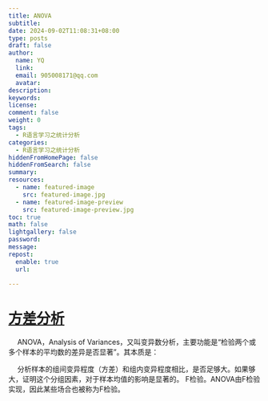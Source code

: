 ```yaml
---
title: ANOVA
subtitle:
date: 2024-09-02T11:08:31+08:00
type: posts
draft: false
author:
  name: YQ
  link:
  email: 905008171@qq.com
  avatar:
description:
keywords:
license:
comment: false
weight: 0
tags:
  - R语言学习之统计分析
categories:
  - R语言学习之统计分析
hiddenFromHomePage: false
hiddenFromSearch: false
summary:
resources:
  - name: featured-image
    src: featured-image.jpg
  - name: featured-image-preview
    src: featured-image-preview.jpg
toc: true
math: false
lightgallery: false
password:
message:
repost:
  enable: true
  url:

---
```


# [方差分析](https://www.zhihu.com/tardis/zm/art/296726829?source_id=1005)
&emsp; ANOVA，Analysis of Variances，又叫变异数分析，主要功能是“检验两个或多个样本的平均数的差异是否显著”。其本质是：  

&emsp; 分析样本的组间变异程度（方差）和组内变异程度相比，是否足够大。如果够大，证明这个分组因素，对于样本均值的影响是显著的。
F检验。ANOVA由F检验实现，因此某些场合也被称为F检验。